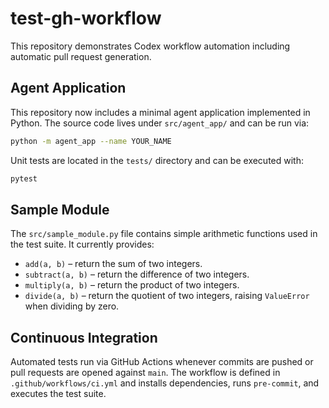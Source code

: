 # test-gh-workflow

This repository demonstrates Codex workflow automation including automatic pull request generation.


## Agent Application

This repository now includes a minimal agent application implemented in Python.
The source code lives under `src/agent_app/` and can be run via:

```bash
python -m agent_app --name YOUR_NAME
```

Unit tests are located in the `tests/` directory and can be executed with:

```bash
pytest
```

## Sample Module

The `src/sample_module.py` file contains simple arithmetic functions used in the
test suite. It currently provides:

* `add(a, b)` – return the sum of two integers.
* `subtract(a, b)` – return the difference of two integers.
* `multiply(a, b)` – return the product of two integers.
* `divide(a, b)` – return the quotient of two integers, raising ``ValueError`` when dividing by zero.

## Continuous Integration

Automated tests run via GitHub Actions whenever commits are pushed or pull requests are opened against `main`. The workflow is defined in `.github/workflows/ci.yml` and installs dependencies, runs `pre-commit`, and executes the test suite.

